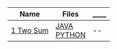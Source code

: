 
| Name                                                                                                                                                                  | Files |____|
|-----------------------------------------------------------------------------------------------------------------------------------------------------------------------|-------|----|
| [1 Two Sum](../master/src/leetcode/1_Two_Sum/README.md)                                                                                                               |[JAVA](../master/src/leetcode/1_Two_Sum/TwoSum.java)<br/>[PYTHON](../master/src/leetcode/1_Two_Sum/TwoSum.py) | -- |
